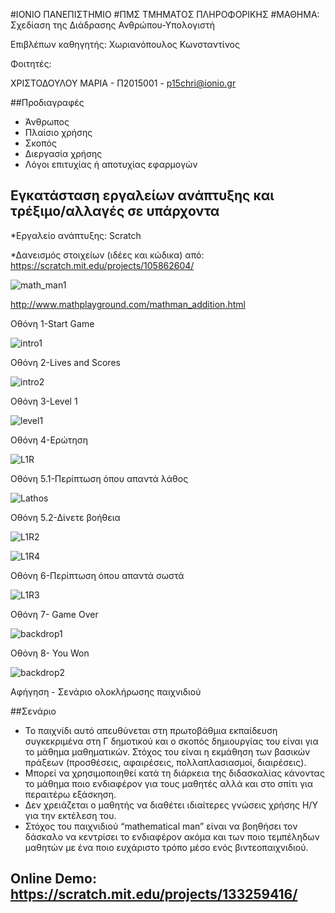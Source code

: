 ﻿#ΙΟΝΙΟ ΠΑΝΕΠΙΣΤΗΜΙΟ 
#ΠΜΣ ΤΜΗΜΑΤΟΣ ΠΛΗΡΟΦΟΡΙΚΗΣ 
#ΜΑΘΗΜΑ: Σχεδίαση της Διάδρασης Ανθρώπου-Υπολογιστή 
 
Επιβλέπων καθηγητής: Χωριανόπουλος Κωνσταντίνος 

Φοιτητές: 

ΧΡΙΣΤΟΔΟΥΛΟΥ ΜΑΡΙΑ - Π2015001 - p15chri@ionio.gr


##Προδιαγραφές

* Άνθρωπος
* Πλαίσιο χρήσης
* Σκοπός
* Διεργασία χρήσης
* Λόγοι επιτυχίας ή αποτυχίας εφαρμογών

## Εγκατάσταση εργαλείων ανάπτυξης και τρέξιμο/αλλαγές σε υπάρχοντα

*Εργαλείο ανάπτυξης: Scratch

*Δανεισμός στοιχείων (ιδέες και κώδικα) από: https://scratch.mit.edu/projects/105862604/ 

![math_man1](math_man1.jpg)

http://www.mathplayground.com/mathman_addition.html


Οθόνη 1-Start Game

![intro1](intro1.jpg)

Οθόνη 2-Lives and Scores

![intro2](intro2.jpg)

Οθόνη 3-Level 1

![level1](level1.jpg)

Οθόνη 4-Ερώτηση 

![L1R](L1R.jpg)

Οθόνη 5.1-Περίπτωση όπου απαντά λάθος

![Lathos](Lathos.jpg)

Οθόνη 5.2-Δίνετε βοήθεια 

![L1R2](L1R2.jpg)

![L1R4](L1R4.jpg)

Οθόνη 6-Περίπτωση όπου απαντά σωστά 

![L1R3](L1R3.jpg)

Οθόνη 7- Game Over

![backdrop1](backdrop1.jpg)

Οθόνη 8- You Won

![backdrop2](backdrop2.jpg)

Αφήγηση - Σενάριο ολοκλήρωσης παιχνιδιού

##Σενάριο 

* Το παιχνίδι αυτό απευθύνεται στη πρωτοβάθμια εκπαίδευση συγκεκριμένα στη Γ δημοτικού και ο σκοπός δημιουργίας του είναι για το μάθημα μαθηματικών. Στόχος του είναι η εκμάθηση των βασικών πράξεων (προσθέσεις, αφαιρέσεις, πολλαπλασιασμοί, διαιρέσεις).
* Μπορεί να χρησιμοποιηθεί κατά τη διάρκεια της διδασκαλίας κάνοντας το μάθημα ποιο ενδιαφέρον για τους μαθητές αλλά και στο σπίτι για περαιτέρω εξάσκηση.   
* Δεν χρειάζεται ο μαθητής να διαθέτει ιδιαίτερες γνώσεις χρήσης Η/Υ για την εκτέλεση του.
* Στόχος του παιχνιδιού “mathematical man” είναι να βοηθήσει τον δάσκαλο να κεντρίσει το ενδιαφέρον ακόμα και των ποιο τεμπέληδων μαθητών με ένα ποιο ευχάριστο τρόπο μέσο ενός βιντεοπαιχνιδιού.



## Online Demo: https://scratch.mit.edu/projects/133259416/






